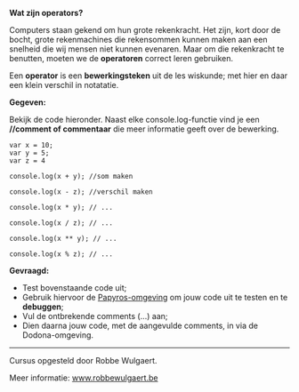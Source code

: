 **Wat zijn operators?**


Computers staan gekend om hun grote rekenkracht. Het zijn, kort door de bocht, grote rekenmachines die rekensommen kunnen
maken aan een snelheid die wij mensen niet kunnen evenaren. Maar om die rekenkracht te benutten, moeten we de **operatoren**
correct leren gebruiken. 

Een **operator** is een **bewerkingsteken** uit de les wiskunde; met hier en daar een klein verschil in notatatie.

**Gegeven:**

Bekijk de code hieronder. Naast elke console.log-functie vind je een **//comment of commentaar** die meer informatie geeft over de bewerking.


```
var x = 10;
var y = 5;
var z = 4

console.log(x + y); //som maken

console.log(x - z); //verschil maken

console.log(x * y); // ... 

console.log(x / z); // ... 

console.log(x ** y); // ... 

console.log(x % z); // ... 

```

**Gevraagd:**

* Test bovenstaande code uit; 
* Gebruik hiervoor de [Papyros-omgeving](https://papyros.dodona.be/?locale=nl&language=JavaScript) om jouw code uit te testen en te **debuggen**; 
* Vul de ontbrekende comments (...) aan; 
* Dien daarna jouw code, met de aangevulde comments, in via de Dodona-omgeving. 


---
Cursus opgesteld door Robbe Wulgaert. 

Meer informatie: www.robbewulgaert.be
